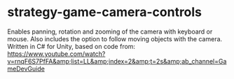 # strategy-game-camera-controls
Enables panning, rotation and zooming of the camera with keyboard or mouse. Also includes the option to follow moving objects with the camera. Written in C# for Unity, based on code from: https://www.youtube.com/watch?v=rnqF6S7PfFA&amp;list=LL&amp;index=2&amp;t=2s&amp;ab_channel=GameDevGuide
